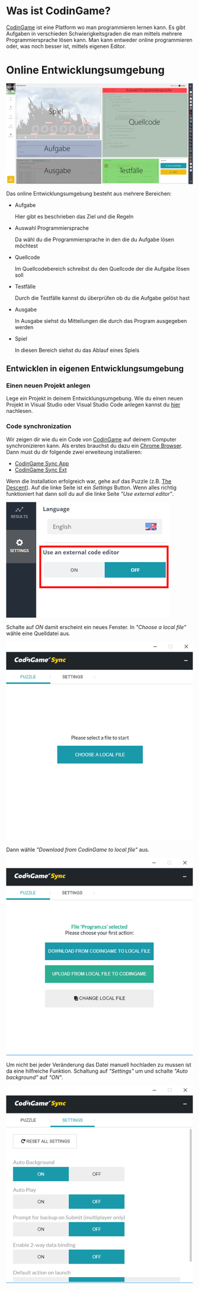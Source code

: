 # Was ist CodinGame?
[CodinGame][1] ist eine Platform wo man programmieren lernen kann. Es gibt Aufgaben in verschieden Schwierigkeitsgraden die man mittels mehrere Programmiersprache lösen kann. Man kann entweder online programmieren oder, was noch besser ist, mittels eigenen Editor.

# Online Entwicklungsumgebung

![](images/CodinGame_IDE.png)

Das online Entwicklungsumgebung besteht aus mehrere Bereichen:

* Aufgabe
	
	Hier gibt es beschrieben das Ziel und die Regeln

* Auswahl Programmiersprache

	Da wähl du die Programmiersprache in den die du Aufgabe lösen möchtest

* Quellcode

	Im Quellcodebereich schreibst du den Quellcode der die Aufgabe lösen soll

* Testfälle
	
	Durch die Testfälle kannst du überprüfen ob du die Aufgabe gelöst hast

* Ausgabe

	In Ausgabe siehst du Mitteilungen die durch das Program ausgegeben werden

* Spiel

	In diesen Bereich siehst du das Ablauf eines Spiels

## Entwicklen in eigenen Entwicklungsumgebung

### Einen neuen Projekt anlegen
Lege ein Projekt in deinem Entwicklungsumgebung. Wie du einen neuen Projekt in Visual Studio oder Visual Studio Code anlegen kannst du [hier](../Hello_World/Readme.md) nachlesen.

### Code synchronization
Wir zeigen dir wie du ein Code von [CodinGame][1] auf deinem Computer synchronizieren kann. Als erstes brauchst du dazu ein [Chrome Browser](https://www.google.com/chrome/). Dann must du dir folgende zwei erweiteung installieren:

* [CodinGame Sync App](https://chrome.google.com/webstore/detail/codingame-sync-app/nmdombhgnofjnnaenegcdehnbkajfgbh)
* [CodinGame Sync Ext](https://chrome.google.com/webstore/detail/codingame-sync-ext/ldjnbdgcceengbjkalemckffhaajkehd)

Wenn die Installation erfolgreich war, gehe auf das Puzzle (z.B. [The Descent](https://www.codingame.com/ide/puzzle/the-descent)). Auf die linke Seite ist ein _Settings_ Button. Wenn alles richtig funktioniert hat dann soll du auf die linke Seite _"Use external editor"_.

![](images/CodinGame_use_external_editor.png)

Schalte auf _ON_ damit erscheint ein neues Fenster. In _"Choose a local file"_ wähle eine Quelldatei aus.

![](images/CodinGame_sync_dialog.png)

Dann wähle _"Download from CodinGame to local file"_ aus.

![](images/CodinGame_download_code.png)

Um nicht bei jeder Veränderung das Datei manuell hochladen zu mussen ist da eine hilfreiche Funktion. Schaltung auf _"Settings"_ um und schalte _"Auto background"_ auf _"ON"_.

![](images/CodinGame_settings.png)

[1]: https://www.codingame.com/